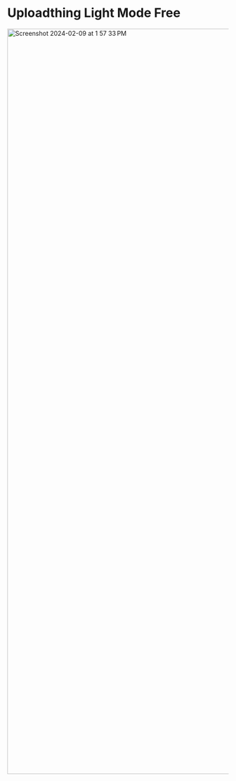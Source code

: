# Uploadthing Light Mode Free
<img width="1695" alt="Screenshot 2024-02-09 at 1 57 33 PM" src="https://github.com/ahmad1702/upload-thing-dark-mode-free/assets/72112379/738f20a1-600a-4151-b061-4ae727d66e9f">
